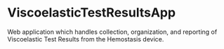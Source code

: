 ViscoelasticTestResultsApp
==========================

Web application which handles collection, organization, and reporting of Viscoelastic Test Results from the Hemostasis device.
